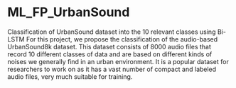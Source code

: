 # ML_FP_UrbanSound
Classification of UrbanSound dataset into the 10 relevant classes using Bi-LSTM
For this project, we propose the classification of the audio-based UrbanSound8k dataset. This dataset consists of 8000 audio files that record 10 different classes of data and are based on different kinds of noises we generally find in an urban environment. It is a popular dataset for researchers to work on as it has a vast number of compact and labeled audio files, very much suitable for training. 
